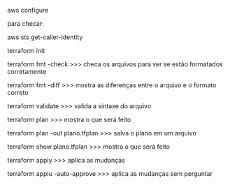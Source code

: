aws configure

para checar:

aws sts get-caller-identity

terraform init

terraform fmt -check >>> checa os arquivos para ver se estão formatados corretamente

terraform fmt -diff >>> mostra as diferenças entre o arquivo
e o formato correto

terraform validate >>> valida a sintaxe do arquivo

terraform plan >>> mostra o que será feito

terraform plan -out plano.tfplan >>> salva o plano em um arquivo

terraform show plano.tfplan >>> mostra o que será feito

terraform apply >>> aplica as mudanças

terraform applu -auto-approve >>> aplica as mudanças sem perguntar
